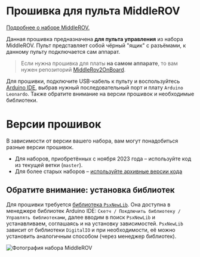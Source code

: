 # Прошивка для пульта MiddleROV

[Подробнее о наборе MiddleROV.](https://robocenter.net/goods/kit/middlerov/)

Данная прошивка предназначена **для пульта управления** из набора MiddleROV. Пульт представляет собой чёрный "ящик" с разъёмами, к данному пульту подключается сам аппарат.

> Если нужна прошивка для платы **на самом аппарате**, то вам нужен репозиторий [MiddleRov2OnBoard](https://github.com/murproject/MiddleRov2OnBoard).

Для прошивки, подключите USB-кабель к пульту и воспользуйтесь [Arduino IDE](https://www.arduino.cc/en/Main/Software), выбрав нужный последовательный порт и плату `Arduino Leonardo`. Также обратите внимание на версии прошивок и необходимые библиотеки.

# Версии прошивок

В зависимости от версии вашего набора, вам могут понадобиться разные версии прошивок.

- Для наборов, приобретённых с ноября 2023 года – используйте код из текущей ветки (`master`).
- Для более старых наборов – [используйте архивные версии кода](https://github.com/murproject/MiddleROV2Surface/tags)

## Обратите внимание: установка библиотек

Для прошивки требуется [библиотека `PsxNewLib`](https://github.com/SukkoPera/PsxNewLib). Она доступна в менеджере библиотек Arduino IDE: `Скетч / Покдлючить библиотеку / Управлять библиотеками`, далее вводим в поиск `PsxNewLib` и устанавливаем, соглашаясь и на установку зависимостей. `PsxNewLib` зависит от библиотеки  `DigitalIO` и при необходимости, её можно установить аналогичным способом (через менеджер библиотек).

![Фотография набора MiddleROV](https://robocenter.net/media/images/1_ZcZXJNe.max-1000x500.jpg)
